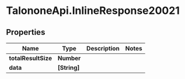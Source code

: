 # TalononeApi.InlineResponse20021

## Properties
Name | Type | Description | Notes
------------ | ------------- | ------------- | -------------
**totalResultSize** | **Number** |  | 
**data** | **[String]** |  | 



